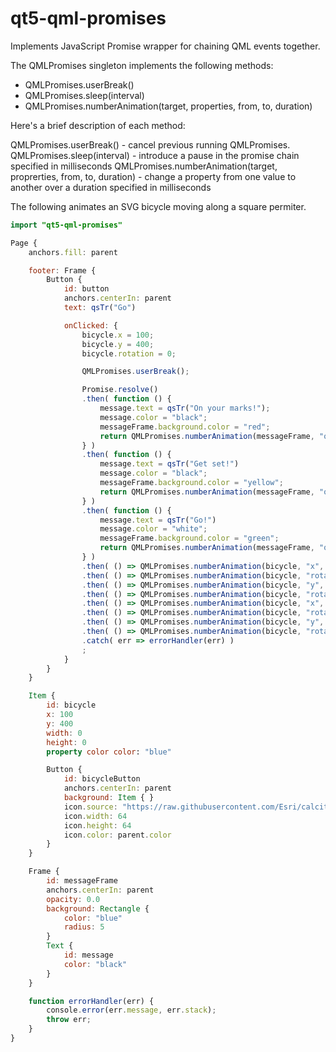 # qt5-qml-promises

Implements JavaScript Promise wrapper for chaining QML events together.

The QMLPromises singleton implements the following methods:

 - QMLPromises.userBreak()
 - QMLPromises.sleep(interval)
 - QMLPromises.numberAnimation(target, properties, from, to, duration)

Here's a brief description of each method:

QMLPromises.userBreak() - cancel previous running QMLPromises.
QMLPromises.sleep(interval) - introduce a pause in the promise chain specified in milliseconds
QMLPromises.numberAnimation(target, proprerties, from, to, duration) - change a property from one value to another over a duration specified in milliseconds

The following animates an SVG bicycle moving along a square permiter.

```qml
import "qt5-qml-promises"

Page {
    anchors.fill: parent

    footer: Frame {
        Button {
            id: button
            anchors.centerIn: parent
            text: qsTr("Go")

            onClicked: {
                bicycle.x = 100;
                bicycle.y = 400;
                bicycle.rotation = 0;

                QMLPromises.userBreak();

                Promise.resolve()
                .then( function () {
                    message.text = qsTr("On your marks!");
                    message.color = "black";
                    messageFrame.background.color = "red";
                    return QMLPromises.numberAnimation(messageFrame, "opacity", 1.0, 0.0, 1000);
                } )
                .then( function () {
                    message.text = qsTr("Get set!")
                    message.color = "black";
                    messageFrame.background.color = "yellow";
                    return QMLPromises.numberAnimation(messageFrame, "opacity", 1.0, 0.0, 1000);
                } )
                .then( function () {
                    message.text = qsTr("Go!")
                    message.color = "white";
                    messageFrame.background.color = "green";
                    return QMLPromises.numberAnimation(messageFrame, "opacity", 1.0, 0.0, 1000);
                } )
                .then( () => QMLPromises.numberAnimation(bicycle, "x", 100, 300, 1000) )
                .then( () => QMLPromises.numberAnimation(bicycle, "rotation", 0, -90, 500) )
                .then( () => QMLPromises.numberAnimation(bicycle, "y", 400, 200, 1000) )
                .then( () => QMLPromises.numberAnimation(bicycle, "rotation", -90, -180, 500) )
                .then( () => QMLPromises.numberAnimation(bicycle, "x", 300, 100, 1000) )
                .then( () => QMLPromises.numberAnimation(bicycle, "rotation", 180, 90, 500) )
                .then( () => QMLPromises.numberAnimation(bicycle, "y", 200, 400, 1000) )
                .then( () => QMLPromises.numberAnimation(bicycle, "rotation", 90, 0, 500) )
                .catch( err => errorHandler(err) )
                ;
            }
        }
    }

    Item {
        id: bicycle
        x: 100
        y: 400
        width: 0
        height: 0
        property color color: "blue"

        Button {
            id: bicycleButton
            anchors.centerIn: parent
            background: Item { }
            icon.source: "https://raw.githubusercontent.com/Esri/calcite-ui-icons/master/icons/biking-32.svg"
            icon.width: 64
            icon.height: 64
            icon.color: parent.color
        }
    }

    Frame {
        id: messageFrame
        anchors.centerIn: parent
        opacity: 0.0
        background: Rectangle {
            color: "blue"
            radius: 5
        }
        Text {
            id: message
            color: "black"
        }
    }

    function errorHandler(err) {
        console.error(err.message, err.stack);
        throw err;
    }
}
```
